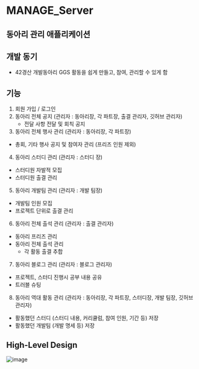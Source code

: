 # MANAGE_Server
동아리 관리 애플리케이션
---
## 개발 동기
- 42경산 개발동아리 GGS 활동을 쉽게 만들고, 참여, 관리할 수 있게 함

## 기능
1. 회원 가입 / 로그인
2. 동아리 전체 공지 (관리자 : 동아리장, 각 파트장, 출결 관리자, 깃허브 관리자)
   - 전달 사항 전달 및 회칙 공지
3. 동아리 전체 행사 관리 (관리자 : 동아리장, 각 파트장)
  - 총회, 기타 행사 공지 및 참여자 관리 (프리즈 인원 제외)
4. 동아리 스터디 관리  (관리자 : 스터디 장)
  - 스터디원 자발적 모집
  - 스터디원 출결 관리
5. 동아리 개발팀 관리 (관리자 : 개발 팀장)
  - 개발팀 인원 모집
  - 프로젝트 단위로 출결 관리
6. 동아리 전체 출석 관리 (관리자 : 출결 관리자)
  - 동아리 프리즈 관리
  - 동아리 전체 출석 관리
    - 각 활동 출결 추합
7. 동아리 블로그 관리 (관리자 : 블로그 관리자)
  - 프로젝트, 스터디 진행시 공부 내용 공유
  - 트러블 슈팅
8. 동아리 역대 활동 관리 (관리자 : 동아리장, 각 파트장, 스터디장, 개발 팀장, 깃허브 관리자)
  - 활동했던 스터디 (스터디 내용, 커리큘럼, 참여 인원, 기간 등) 저장
  - 활동했던 개발팀 (개발 명세 등) 저장

## High-Level Design
![image](https://github.com/user-attachments/assets/8586853d-3439-4cd3-a459-edfcd5766c7a)
